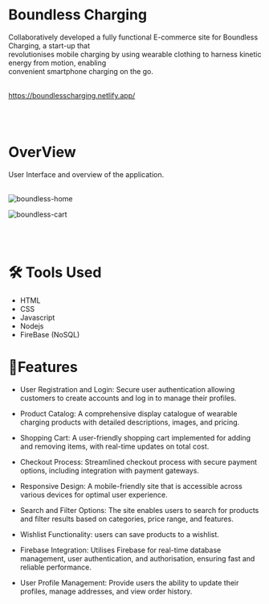 # Boundless Charging
Collaboratively developed a fully functional E-commerce site for Boundless Charging, a start-up that  
revolutionises mobile charging by using wearable clothing to harness kinetic energy from motion, enabling  
convenient smartphone charging on the go. <br> <br>

https://boundlesscharging.netlify.app/

<br> <br>

# OverView
 User Interface and overview of the application. <br> <br>
 
![boundless-home](https://github.com/user-attachments/assets/27b5f3e2-a0ca-4ab1-83ed-a220cb253d2c)

![boundless-cart](https://github.com/user-attachments/assets/37df917d-c385-43e6-906e-ba04df796b48)

 <br> <br>
# 🛠️ Tools Used 
- HTML
- CSS
- Javascript
- Nodejs
- FireBase (NoSQL)

# 🔐Features
- User Registration and Login: Secure user authentication allowing customers to create accounts and log in to manage their profiles.

- Product Catalog:  A comprehensive display catalogue of wearable charging products with detailed descriptions, images, and pricing.

- Shopping Cart:  A user-friendly shopping cart implemented for adding and removing items, with real-time updates on total cost.

- Checkout Process: Streamlined checkout process with secure payment options, including integration with payment gateways.

- Responsive Design: A mobile-friendly site that is  accessible across various devices for optimal user experience.

- Search and Filter Options: The site enables users to search for products and filter results based on categories, price range, and features.

- Wishlist Functionality:  users can save products to a wishlist.

- Firebase Integration: Utilises Firebase for real-time database management, user authentication, and authorisation, ensuring fast and reliable performance.

- User Profile Management: Provide users the ability to update their profiles, manage addresses, and view order history.

